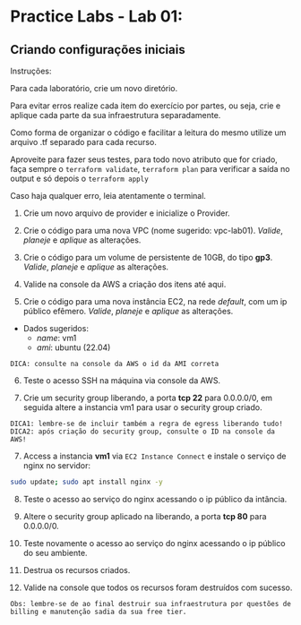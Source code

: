 # Practice Labs - Lab 01: 

## Criando configurações iniciais

Instruções:

Para cada laboratório, crie um novo diretório.

Para evitar erros realize cada item do exercício por partes, ou seja, crie e aplique cada parte da sua infraestrutura separadamente.

Como forma de organizar o código e facilitar a leitura do mesmo utilize um arquivo .tf separado para cada recurso.

Aproveite para fazer seus testes, para todo novo atributo que for criado, faça sempre o `terraform validate`, `terraform plan` para verificar a saída no output e só depois o `terraform apply` 

Caso haja qualquer erro, leia atentamente o terminal.

1. Crie um novo arquivo de provider e inicialize o Provider.

2. Crie o código para uma nova VPC (nome sugerido: vpc-lab01). *Valide*, *planeje* e *aplique* as alterações.

3. Crie o código para um volume de persistente de 10GB, do tipo **gp3**. *Valide*, *planeje* e *aplique* as alterações. 

4. Valide na console da AWS a criação dos itens até aqui. 

5. Crie o código para uma nova instância EC2, na rede *default*, com um ip público efêmero. *Valide*, *planeje* e *aplique* as alterações.
- Dados sugeridos:
  - *name*: vm1
  - *ami*: ubuntu (22.04)

`
DICA: consulte na console da AWS o id da AMI correta
`

6. Teste o acesso SSH na máquina via console da AWS.

7. Crie um security group liberando, a porta **tcp 22** para 0.0.0.0/0, em seguida altere a instancia vm1 para usar o security group criado.

`
DICA1: lembre-se de incluir também a regra de egress liberando tudo!
DICA2: após criação do security group, consulte o ID na console da AWS!
`

7. Access a instancia **vm1** via `EC2 Instance Connect` e instale o serviço de nginx no servidor: 

```sh
sudo update; sudo apt install nginx -y
```

8. Teste o acesso ao serviço do nginx acessando o ip público da intância.

9. Altere o security group aplicado na liberando, a porta **tcp 80** para 0.0.0.0/0.

10. Teste novamente o acesso ao serviço do nginx acessando o ip público do seu ambiente.

11. Destrua os recursos criados.

12. Valide na console que todos os recursos foram destruídos com sucesso.

`
Obs: lembre-se de ao final destruir sua infraestrutura por questões de billing e manutenção sadia da sua free tier.
`

